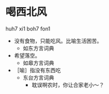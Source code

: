 





# 喝西北风
huh7 xi1 boh7 fon1
+ 没有食物，只能吃风。比喻生活困苦。
  * 如东方言词典
+ 希望落空。
  * 如皋方言词典
+ ［喻］指没有东西吃
  * 东台方言词典
    - 耽误啊农时，你让合家老小～？
